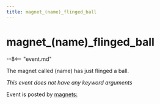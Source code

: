 ```yaml
---
title: magnet_(name)_flinged_ball
---
```


# magnet_(name)\_flinged_ball


--8<-- "event.md"

The magnet called (name) has just flinged a ball.

*This event does not have any keyword arguments*

Event is posted by [magnets:](../config/magnets.md)
